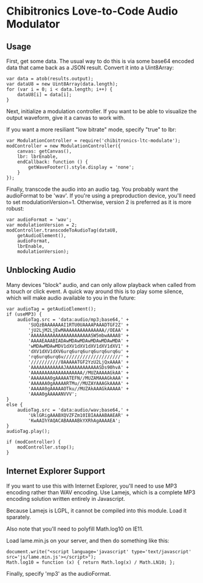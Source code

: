 Chibitronics Love-to-Code Audio Modulator
=========================================


Usage
-----

First, get some data.  The usual way to do this is via some base64 encoded data that came back as a JSON result.  Convert it into a Uint8Array:

    var data = atob(results.output);
    var dataU8 = new Uint8Array(data.length);
    for (var i = 0; i < data.length; i++) {
        dataU8[i] = data[i];
    }

Next, initialize a modulation controller.  If you want to be able to visualize the output waveform, give it a canvas to work with.

If you want a more resiliant "low bitrate" mode, specify "true" to lbr:

    var ModulationController = require('chibitronics-ltc-modulate');
    modController = new ModulationController({
        canvas: getCanvas(),
        lbr: lbrEnable,
        endCallback: function () {
            getWaveFooter().style.display = 'none';
        }
    });

Finally, transcode the audio into an audio tag.  You probably want the audioFormat to be 'wav'.  If you're using a preproduction device, you'll need to set modulationVersion=1.  Otherwise, version 2 is preferred as it is more robust:

    var audioFormat = 'wav';
    var modulationVersion = 2;
    modController.transcodeToAudioTag(dataU8,
        getAudioElement(),
        audioFormat,
        lbrEnable,
        modulationVersion);


Unblocking Audio
----------------

Many devices "block" audio, and can only allow playback when called from a touch or click event.  A quick way around this is to play some silence, which will make audio available to you in the future:

    var audioTag = getAudioElement();
    if (useMP3) {
        audioTag.src = 'data:audio/mp3;base64,' +
            'SUQzBAAAAAAAI1RTU0UAAAAPAAADTGF2Z' +
            'jU2LjM2LjEwMAAAAAAAAAAAAAAA//OEAA' +
            'AAAAAAAAAAAAAAAAAAAAAASW5mbwAAAA8' +
            'AAAAEAAABIADAwMDAwMDAwMDAwMDAwMDA' +
            'wMDAwMDAwMDV1dXV1dXV1dXV1dXV1dXV1' +
            'dXV1dXV1dXV6urq6urq6urq6urq6urq6u' +
            'rq6urq6urq6v/////////////////////' +
            '///////////8AAAAATGF2YzU2LjQxAAAA' +
            'AAAAAAAAAAAAJAAAAAAAAAAAASDs90hvA' +
            'AAAAAAAAAAAAAAAAAAA//MUZAAAAAGkAA' +
            'AAAAAAA0gAAAAATEFN//MUZAMAAAGkAAA' +
            'AAAAAA0gAAAAARTMu//MUZAYAAAGkAAAA' +
            'AAAAA0gAAAAAOTku//MUZAkAAAGkAAAAA' +
            'AAAA0gAAAAANVVV';
    }
    else {
        audioTag.src = 'data:audio/wav;base64,' +
            'UklGRigAAABXQVZFZm10IBIAAAABAAEAR' +
            'KwAAIhYAQACABAAAABkYXRhAgAAAAEA';
    }
    audioTag.play();

    if (modController) {
        modController.stop();
    }

Internet Explorer Support
-------------------------
If you want to use this with Internet Explorer, you'll need to use MP3 encoding rather than WAV encoding.  Use Lamejs, which is a complete MP3 encoding solution written entirely in Javascript.

Because Lamejs is LGPL, it cannot be compiled into this module.  Load it sparately.

Also note that you'll need to polyfill Math.log10 on IE11.

Load lame.min.js on your server, and then do something like this:

    document.write("<script language='javascript' type='text/javascript' src='js/lame.min.js'></script>");
    Math.log10 = function (x) { return Math.log(x) / Math.LN10; };

Finally, specify 'mp3' as the audioFormat.

